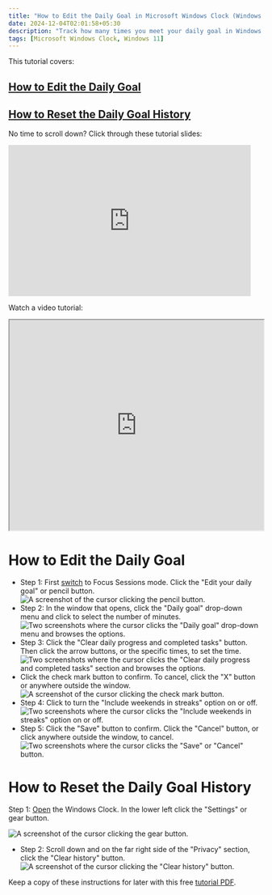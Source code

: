 ```yaml
---
title: "How to Edit the Daily Goal in Microsoft Windows Clock (Windows 11)"
date: 2024-12-04T02:01:58+05:30
description: "Track how many times you meet your daily goal in Windows Clock. This post shows you how."
tags: [Microsoft Windows Clock, Windows 11]
---
```

This tutorial covers:

## [How to Edit the Daily Goal](#1)

## [How to Reset the Daily Goal History](#2)

<p>No time to scroll down? Click through these tutorial slides:</p>
<iframe src="https://docs.google.com/presentation/d/1v7-2jOswRI_HKpB_E7mt4ywnpZ7-LkfqeKNs5QiApeM/embed?start=false&loop=false&delayms=3000" frameborder="0" width="480" height="299" allowfullscreen="true" mozallowfullscreen="true" webkitallowfullscreen="true"></iframe>

<br />

Watch a video tutorial:
<iframe class="BLOG_video_class" allowfullscreen="" youtube-src-id="f1JGHTZlXa4" width="100%" height="416" src="https://www.youtube.com/embed/f1JGHTZlXa4"></iframe>

<br />

<h1 id="1">How to Edit the Daily Goal</h1>

* Step 1: First [switch](https://qhtutorials.github.io/posts/how-to-edit-windows-clock-settings/) to Focus Sessions mode. Click the "Edit your daily goal" or pencil button. <div class="stepimage">![A screenshot of the cursor clicking the pencil button.](blogclickdailygoalspencil.png "Click the pencil button")</div>
* Step 2: In the window that opens, click the "Daily goal" drop-down menu and click to select the number of minutes. <div class="stepimage">![Two screenshots where the cursor clicks the "Daily goal" drop-down menu and browses the options.](blogclickdailygoalsdropdown.png "Click 'Daily goal' and select the minutes")</div>
* Step 3: Click the "Clear daily progress and completed tasks" button. Then click the arrow buttons, or the specific times, to set the time. <div class="stepimage">![Two screenshots where the cursor clicks the "Clear daily progress and completed tasks" section and browses the options.](blogpptdailycleargoals.png "Select the time when the goals reset")</div>
* Click the check mark button to confirm. To cancel, click the "X" button or anywhere outside the window. <div class="stepimage">![A screenshot of the cursor clicking the check mark button.](blogdailygoalscheckmark.png "Click the checkmark to confirm")</div>
* Step 4: Click to turn the "Include weekends in streaks" option on or off. <div class="stepimage">![Two screenshots where the cursor clicks the "Include weekends in streaks" option on or off.](blogpptincludeweekends.png "Switch 'Include weekends in streaks' on or off")</div>
* Step 5: Click the "Save" button to confirm. Click the "Cancel" button, or click anywhere outside the window, to cancel. <div class="stepimage">![Two screenshots where the cursor clicks the "Save" or "Cancel" button.](blogpptclickdailysavecancel.png "Click 'Save' or 'Cancel' ")</div>

<h1 id="2">How to Reset the Daily Goal History</h1>

Step 1: [Open](https://qhtutorials.github.io/posts/how-to-open-microsoft-windows-clock/) the Windows Clock. In the lower left click the "Settings" or gear button. <div class="stepimage">![A screenshot of the cursor clicking the gear button.](blogclicksettingsdown.png "Click the gear button")</div>
* Step 2: Scroll down and on the far right side of the "Privacy" section, click the "Clear history" button. <div class="stepimage">![A screenshot of the cursor clicking the "Clear history" button.](blogclickclearhistory.png "Click 'Clear history' ")</div>

Keep a copy of these instructions for later with this free [tutorial PDF](https://drive.google.com/file/d/1K8P7xqS9BMnDHksZauLpEdxRRE2vFRoF/view?usp=sharing).

<br />








